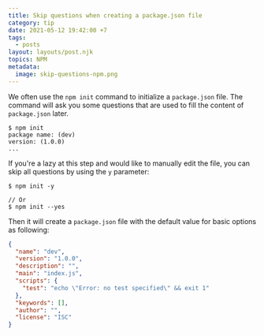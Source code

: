 ```yaml
---
title: Skip questions when creating a package.json file
category: tip
date: 2021-05-12 19:42:00 +7
tags:
  - posts
layout: layouts/post.njk
topics: NPM
metadata:
  image: skip-questions-npm.png
---
```


We often use the `npm init` command to initialize a `package.json` file. The command will ask you some questions that are used to fill the content of `package.json` later.

```shell
$ npm init
package name: (dev)
version: (1.0.0)
...
```

If you're a lazy at this step and would like to manually edit the file, you can skip all questions by using the `y` parameter:

```shell
$ npm init -y

// Or
$ npm init --yes
```

Then it will create a `package.json` file with the default value for basic options as following:

```json
{
  "name": "dev",
  "version": "1.0.0",
  "description": "",
  "main": "index.js",
  "scripts": {
    "test": "echo \"Error: no test specified\" && exit 1"
  },
  "keywords": [],
  "author": "",
  "license": "ISC"
}
```